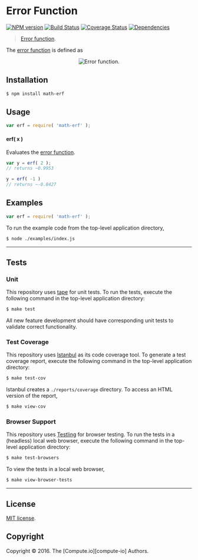 Error Function
===
[![NPM version][npm-image]][npm-url] [![Build Status][build-image]][build-url] [![Coverage Status][coverage-image]][coverage-url] [![Dependencies][dependencies-image]][dependencies-url]

> [Error function][error-function].

The [error function][error-function] is defined as

<div class="equation" align="center" data-raw-text="\operatorname{erf}(x) = \frac{2}{\sqrt\pi}\int_0^x e^{-t^2}\,\mathrm dt." data-equation="eq:error_function">
	<img src="" alt="Error function.">
	<br>
</div>


## Installation

``` bash
$ npm install math-erf
```


## Usage

``` javascript
var erf = require( 'math-erf' );
```

#### erf( x )

Evaluates the [error function][error-function].

``` javascript
var y = erf( 2 );
// returns ~0.9953

y = erf( -1 )
// returns ~-0.8427
```


## Examples

``` javascript
var erf = require( 'math-erf' );
```

To run the example code from the top-level application directory,

``` bash
$ node ./examples/index.js
```


---
## Tests

### Unit

This repository uses [tape][tape] for unit tests. To run the tests, execute the following command in the top-level application directory:

``` bash
$ make test
```

All new feature development should have corresponding unit tests to validate correct functionality.


### Test Coverage

This repository uses [Istanbul][istanbul] as its code coverage tool. To generate a test coverage report, execute the following command in the top-level application directory:

``` bash
$ make test-cov
```

Istanbul creates a `./reports/coverage` directory. To access an HTML version of the report,

``` bash
$ make view-cov
```


### Browser Support

This repository uses [Testling][testling] for browser testing. To run the tests in a (headless) local web browser, execute the following command in the top-level application directory:

``` bash
$ make test-browsers
```

To view the tests in a local web browser,

``` bash
$ make view-browser-tests
```

<!-- [![browser support][browsers-image]][browsers-url] -->


---
## License

[MIT license](http://opensource.org/licenses/MIT).


## Copyright

Copyright &copy; 2016. The [Compute.io][compute-io] Authors.


[npm-image]: http://img.shields.io/npm/v/math-erf.svg
[npm-url]: https://npmjs.org/package/math-erf

[build-image]: http://img.shields.io/travis/math-io/erf/master.svg
[build-url]: https://travis-ci.org/math-io/erf

[coverage-image]: https://img.shields.io/codecov/c/github/math-io/erf/master.svg
[coverage-url]: https://codecov.io/github/math-io/erf?branch=master

[dependencies-image]: http://img.shields.io/david/math-io/erf.svg
[dependencies-url]: https://david-dm.org/math-io/erf

[dev-dependencies-image]: http://img.shields.io/david/dev/math-io/erf.svg
[dev-dependencies-url]: https://david-dm.org/dev/math-io/erf

[github-issues-image]: http://img.shields.io/github/issues/math-io/erf.svg
[github-issues-url]: https://github.com/math-io/erf/issues

[tape]: https://github.com/substack/tape
[istanbul]: https://github.com/gotwarlost/istanbul
[testling]: https://ci.testling.com

[error-function]: https://en.wikipedia.org/wiki/Error_function